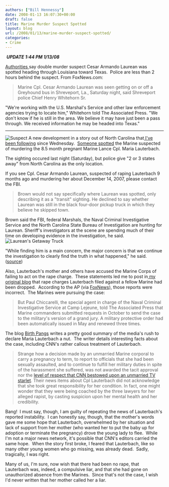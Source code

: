 ```yaml
---
authors: ["Bill Hennessy"]
date: 2008-01-13 16:07:30+00:00
draft: false
title: Marine Murder Suspect Spotted
layout: blog
url: /2008/01/13/marine-murder-suspect-spotted/
categories:
- Crime
---
```


 ***UPDATE 1:44 PM 1/13/08***

[Authorities ](https://www.foxnews.com/story/0,2933,322410,00.html)say double murder suspect Cesar Armando Laurean was spotted heading through Louisiana toward Texas.  Police are less than 2 hours behind the suspect. From FoxNews.com:


> Marine Cpl. Cesar Armando Laurean was seen getting on or off a Greyhound bus in Shreveport, La., Saturday night, said Shreveport police Chief Henry Whitehorn Sr.

"We're working with the U.S. Marshal's Service and other law enforcement agencies trying to locate him," Whitehorn told The Associated Press. "We don't know if he is still in the area. We believe it may have just been a pass through. We received information he may be headed into Texas."


******

![Suspect](https://d.yimg.com/us.yimg.com/p/ap/20080113/capt.e7bacc90e09d4c0c8a643fdcfee111f8.missing_marine_ny127.jpg?x=180&y=225&q=85&sig=Y_zhqdJPhGjIVqzkkWL0Ig--)
A new development in a story out of North Carolina that[ I've been following](https://hennessysview.com/2008/01/11/help-find-missing-marine/) since Wednesday.  [Someone spotted](https://news.yahoo.com/s/ap/20080113/ap_on_re_us/missing_marine_88) the Marine suspected of murdering the 8.5 month pregnant Marine Lance Cpl. Maria Lauterbach.

The sighting occured last night (Saturday), but police give "2 or 3 states away" from North Carolina as the only location.

If you see Cpl. Cesar Armando Laurean, suspected of raping Lauterbach 9 months ago and murdering her about December 14, 2007, please contact the FBI.


> Brown would not say specifically where Laurean was spotted, only describing it as a "transit" sighting. He declined to say whether Laurean was still in the black four-door pickup truck in which they believe he skipped town.

Brown said the FBI, federal Marshals, the Naval Criminal Investigative Service and the North Carolina State Bureau of Investigation are hunting for Laurean. Sheriff's investigators at the scene are spending much of their time on developing evidence in the investigation, he said.![Laurean's Getaway Truck](https://www.foxnews.com/photoessay/photoessay_3079_images/0111081422_M_truck.jpg)


"While finding him is a main concern, the major concern is that we continue the investigation to clearly find the truth in what happened," he said. ([source](https://news.yahoo.com/s/ap/20080113/ap_on_re_us/missing_marine_88))


Also, Lauterbach's mother and others have accused the Marine Corps of failing to act on the rape charge.  These statements led me to post in[ my original blog](https://hennessysview.com/2008/01/11/help-find-missing-marine/) that rape charges Lauterbach filed against a fellow Marine had been dropped.  According to the AP (via [FoxNews](https://www.foxnews.com/story/0,2933,322410,00.html)), those reports were incorrect.  The Marines were pursuing the case:


> But Paul Chiccarelli, the special agent in charge of the Naval Criminal Investigative Service at Camp Lejeune, told The Associated Press that Marine commanders submitted requests in October to send the case to the military's version of a grand jury. A military protective order had been automatically issued in May and renewed three times.


The blog [Birth Pangs](https://breadnroses.ca/birthpangs/?p=345) writes a pretty good summary of the media's rush to declare Maria Lauterbach a nut.  The writer details interesting facts about the case, including CNN's rather callous treatment of Lauterbach.


> Strange how a decision made by an unmarried Marine corporal to carry a pregnancy to term, to report to officials that she had been sexually assaulted, and to continue to fulfill her military duties in spite of the harassment she suffered, was not awarded the tacit approval nor the [level of respect that CNN bestowed upon an unmarried TV starlet](https://www.cnn.com/2007/SHOWBIZ/TV/12/19/spears.sister.ap/). Their news items about Cpl Lauterbach did not acknowledge that she took great responsibility for her condition. In fact, one might wonder that they were being coached by the three lawyers for her alleged rapist, by casting suspicion upon her mental health and her credibility.


Bang!  I must say, though, I am guilty of repeating the news of Lauterbach's reported instability.  I can honestly say, though, that the mother's words gave me some hope that Lauterbach, overwhelmed by her situation and lack of support from her mother (who wanted her to put the baby up for adoption or terminate the pregnancy) drove the young lady to flee.  While I'm not a major news network, it's possible that CNN's editors carried the same hope.  When the story first broke, I feared that Lauterbach, like so many other young women who go missing, was already dead.  Sadly, tragically, I was right.

Many of us, I'm sure, now wish that there had been no rape, that Lauterbach was, indeed, a compulsive liar, and that she had gone on unauthorized absence from the Marines.  Since that's not the case, I wish I'd never written that her mother called her a liar.
